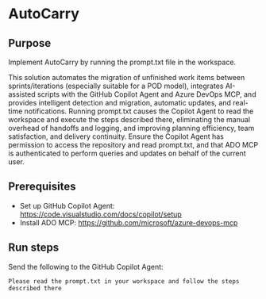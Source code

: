 # AutoCarry

## Purpose

Implement AutoCarry by running the prompt.txt file in the workspace. 

This solution automates the migration of unfinished work items between sprints/iterations (especially suitable for a POD model), integrates AI-assisted scripts with the GitHub Copilot Agent and Azure DevOps MCP, and provides intelligent detection and migration, automatic updates, and real-time notifications. Running prompt.txt causes the Copilot Agent to read the workspace and execute the steps described there, eliminating the manual overhead of handoffs and logging, and improving planning efficiency, team satisfaction, and delivery continuity. Ensure the Copilot Agent has permission to access the repository and read prompt.txt, and that ADO MCP is authenticated to perform queries and updates on behalf of the current user.

## Prerequisites

- Set up GitHub Copilot Agent: <https://code.visualstudio.com/docs/copilot/setup>
- Install ADO MCP: <https://github.com/microsoft/azure-devops-mcp>

## Run steps

Send the following to the GitHub Copilot Agent:

`Please read the prompt.txt in your workspace and follow the steps described there`
